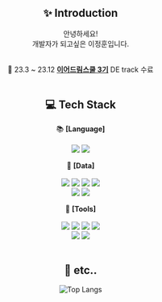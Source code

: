 <div align="center">

## :sparkles: Introduction

안녕하세요! <br>
개발자가 되고싶은 이정훈입니다. <br>
<br>

:seedling: 23.3 ~ 23.12 <ins>**이어드림스쿨 3기**</ins> DE track 수료
<br>
<br>

## :computer: Tech Stack

:books: **[Language]** <br>
<br>
<img src="https://img.shields.io/badge/Python-3776AB?style=flat-square&logo=Python&logoColor=white"/>
<img src="https://img.shields.io/badge/MySQL-4479A1?style=flat-square&logo=mysql&logoColor=white"/>

:file_folder: **[Data]** <br>
<br>
<img src="https://img.shields.io/badge/ApacheAirflow-017CEE?style=flat-square&logo=apacheairflow&logoColor=white"/>
<img src="https://img.shields.io/badge/ApacheSpark-E25A1C?style=flat-square&logo=apachespark&logoColor=white"/>
<img src="https://img.shields.io/badge/ApacheHadoop-66CCFF?style=flat-square&logo=apachehadoop&logoColor=white"/>
<img src="https://img.shields.io/badge/ApacheKafka-231F20?style=flat-square&logo=apachekafka&logoColor=white"/> <br>
<img src="https://img.shields.io/badge/Docker-2496ED?style=flat-square&logo=docker&logoColor=white"/>
<img src="https://img.shields.io/badge/AmazonAWS-232F3E?style=flat-square&logo=amazonaws&logoColor=white"/>

:rocket: **[Tools]** <br>
<br>
<img src="https://img.shields.io/badge/Git-F05032?style=flat-square&logo=git&logoColor=white"/>
<img src="https://img.shields.io/badge/GitHub-181717?style=flat-square&logo=github&logoColor=white"/>
<img src="https://img.shields.io/badge/GitHubActions-2088FF?style=flat-square&logo=githubactions&logoColor=white"/>
<img src="https://img.shields.io/badge/Pandas-150458?style=flat-square&logo=pandas&logoColor=white"/> <br>
<img src="https://img.shields.io/badge/Notion-000000?style=flat-square&logo=notion&logoColor=white"/>
<img src="https://img.shields.io/badge/Slack-4A154B?style=flat-square&logo=slack&logoColor=white"/>
<br>
<br>

## :hatched_chick: etc..
![Top Langs](https://github-readme-stats.vercel.app/api/top-langs/?username=je0nh&layout=compact)







